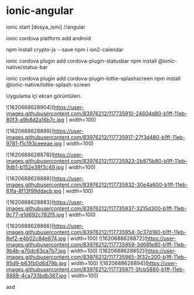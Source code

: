 
# ionic-angular


ionic start [dosya_ismi]
//angular

ionic cordova platform add android

npm install crypto-js --save
npm i ion2-calendar


ionic cordova plugin add cordova-plugin-statusbar
npm install @ionic-native/status-bar


ionic cordova plugin add cordova-plugin-lottie-splashscreen
npm install @ionic-native/lottie-splash-screen



Uygulama içi ekran görüntüleri.

![1620688628904](https://user-images.githubusercontent.com/83976212/117735910-24604d80-b1ff-11eb-80f3-a9b8d2a16b7c.jpg | width=100)


![1620688628899](https://user-images.githubusercontent.com/83976212/117735917-27f3d480-b1ff-11eb-9781-f1c193ceeeae.jpg | width=100)

![1620688628878](https://user-images.githubusercontent.com/83976212/117735923-2b875b80-b1ff-11eb-9db1-b152e38f3c49.jpg | width=100)


![1620688628888](https://user-images.githubusercontent.com/83976212/117735932-30e4a600-b1ff-11eb-81fa-8f13f99ddacb.jpg | width=100)


![1620688628883](https://user-images.githubusercontent.com/83976212/117735937-3215d300-b1ff-11eb-9c77-e1d692c782f5.jpg | width=100)

![1620688628866](https://user-images.githubusercontent.com/83976212/117735954-3c37d180-b1ff-11eb-8ef2-e4b02c84e674.jpg | width=100)
![1620688628872](https://user-images.githubusercontent.com/83976212/117735959-3d68fe80-b1ff-11eb-9b4b-a70dc63ca7b7.jpg | width=100)
![1620688628852](https://user-images.githubusercontent.com/83976212/117735965-3f32c200-b1ff-11eb-85d9-b63fb0d6d78b.jpg | width=100)
![1620688628894](https://user-images.githubusercontent.com/83976212/117735971-3fcb5880-b1ff-11eb-8888-4ca733bdb367.jpg | width=100)


asd



